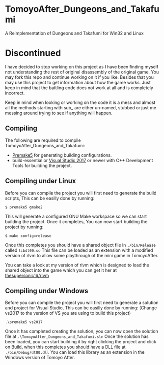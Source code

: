 # TomoyoAfter_Dungeons_and_Takafumi
A Reimplementation of Dungeons and Takafumi for Win32 and Linux

# Discontinued
I have decided to stop working on this project as I have been finding myself not understanding the rest of original disassembly of the original game. 
You may fork this repo and continue working on it if you like. Besides that you may use this project to get information about how the game works. Just keep in mind that the battling code does not work at all and is completely incorrect.

Keep in mind when looking or working on the code it is a mess and almost all the methods starting with sub_ are either un-named, stubbed or just me messing around trying to see if anything will happen.


## Compiling
The following are required to compile TomoyoAfter_Dungeons_and_Takafumi:
- [Premake5][premake5_url] for generating building configurations.
- build-essential or [Visual Studio 2017][vs_url] or newer with C++ Development Tools for building the project.

[premake5_url]: https://premake.github.io/Premake5
[vs_url]: https://visualstudio.microsoft.com/downloads/

## Compiling under Linux
Before you can compile the project you will first need to generate the build scripts, This can be easilly done by running:

    $ premake5 gmake2

This will generate a configured GNU Make workspace so we can start building the project.
Once it completes, You can now start building the project by running:

    $ make config=release

Once this completes you should have a shared object file in `./bin/Release` called `libdt00.so`
This file can be loaded as an extension with a modified version of rlvm to allow some playthrough of the mini game in TomoyoAfter. 
 
You can take a look at my version of rlvm which is designed to load the shared object into the game which you can get it her at [thesupersonic16/rlvm][rlvm_url]

[rlvm_url]: https://github.com/thesupersonic16/rlvm

## Compiling under Windows
Before you can compile the project you will first need to generate a solution and project for Visual Studio, This can be easilly done by running: (Change vs2017 to the version of VS you are using to build this project)

    .\premake5 vs2017

Once it has completed creating the solution, you can now open the solution file at `.\TomoyoAfter_Dungeons_and_Takafumi.sln`
Once the solution has been loaded, you can start building it by right clicking the project and click on Build, when this completes you should have a DLL file at `./bin/Debug/dt00.dll`
You can load this library as an extension in the Windows version of Tomoyo After.

